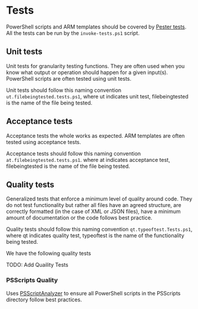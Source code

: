# Tests

PowerShell scripts and ARM templates should be covered by [Pester tests](https://github.com/pester/Pester).
All the tests can be run by the `invoke-tests.ps1` script.

## Unit tests

Unit tests for granularity testing functions.
They are often used when you know what output or operation should happen for a given input(s).
PowerShell scripts are often tested using unit tests.

Unit tests should follow this naming convention `ut.filebeingtested.tests.ps1`,
where ut indicates unit test,  filebeingtested is the name of the file being tested.

## Acceptance tests

Acceptance tests the whole works as expected. 
ARM templates are often tested using acceptance tests.

Acceptance tests should follow this naming convention `at.filebeingtested.tests.ps1`.
where at indicates acceptance test,  filebeingtested is the name of the file being tested.

## Quality tests

Generalized tests that enforce a minimum level of quality around code.
They do not test functionality but rather all files have an agreed structure,
are correctly formatted (in the case of XML or JSON files),
have a minimum amount of documentation or the code follows best practice.

Quality tests should follow this naming convention `qt.typeoftest.Tests.ps1`,
where qt indicates quality test,  typeoftest is the name of the functionality being tested.

We have the following quality tests

TODO: Add Quaility Tests


### PSScripts Quality

Uses [PSScriptAnalyzer](https://github.com/PowerShell/PSScriptAnalyzer)
to ensure all PowerShell scripts in the PSScripts directory follow best practices.


